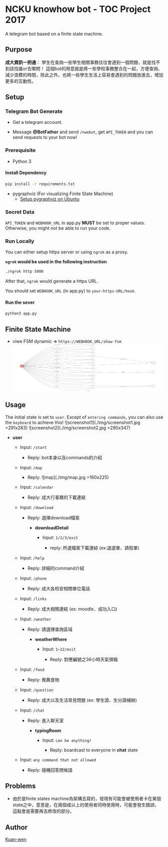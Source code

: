 # NCKU knowhow bot - TOC Project 2017

A telegram bot based on a finite state machine.

## Purpose
**成大資訊一把通**： 學生在查詢一些學生相關事務往往會遇到一個問題，就是找不到該找誰or去哪問！ 這個bot的用意就是將一些學校事務整合在一起，方便查詢、減少浪費的時間，除此之外，也將一些學生生活上容易會遇到的問題放進去，增加更多的互動性。

## Setup

### Telegram Bot Generate

* Get a telegram account.

*  Message **@BotFather** and send `/nwebot`, get `API_TOKEN` and you can send requests to your bot now!


### Prerequisite
* Python 3

#### Install Dependency
```sh
pip install -r requirements.txt
```

* pygraphviz (For visualizing Finite State Machine)
    * [Setup pygraphviz on Ubuntu](http://www.jianshu.com/p/a3da7ecc5303)

### Secret Data

`API_TOKEN` and `WEBHOOK_URL` in app.py **MUST** be set to proper values.
Otherwise, you might not be able to run your code.

### Run Locally
You can either setup https server or using `ngrok` as a proxy.

**`ngrok` would be used in the following instruction**

```sh
./ngrok http 5000
```

After that, `ngrok` would generate a https URL.

You should set `WEBHOOK_URL` (in app.py) to `your-https-URL/hook`.

#### Run the sever

```sh
python3 app.py
```

## Finite State Machine
* viwe FSM dynamic => `https://WEBHOOK_URL/show-fsm`
![fsm](./img/show-fsm.png)


## Usage
The initial state is set to `user`.
Except of `entering commands`, you can also use the `keyboard` to achieve this!
![screenshot1](./img/screenshot1.jpg =291x283)
![screenshot2](./img/screenshot2.jpg =290x347)



* **user**
    * Input: `/start`
        * Reply: bot本身以及commands的介紹
        
	* Input: `/map`
		* Reply: ![map](./img/map.jpg =160x225)

	* Input: `/calendar`
		* Reply: 成大行事曆的下載連結
		
	* Input: `/download`
		* Reply: 選擇download檔案

            * **downloadDetail**
             
                * Input: `1/2/3/exit`
                
                    * reply: 所選檔案下載連結 (ex:退選單、請假單)
		
	* Input: `/help`
		* Reply: 詳細的command介紹
		
	* Input: `/phone`
		* Reply: 成大各校安相關單位電話
		
	* Input: `/links`
		* Reply: 成大相關連結 (ex: moodle、成功入口)
		
	* Input: `/weather`
		* Reply: 請選擇查詢區域
		
            * **weatherWhere**
             
                * Input: `1~22/exit`
                
                    * Reply: 對應編號之36小時天氣預報
	
    * Input: `/food`
		* Reply: 推薦食物
	
    * Input: `/question`
		* Reply: 成大以及生活常見問題 (ex: 學生證、生分證補辦)
	
    * Input: `/chat`
		* Reply: 進入聊天室
		    
            * **typingRoom**
                
                * Input: `can be anything!`
                    
                    * Reply: boardcast to everyone in **chat** state

    * Input: `any command that not allowed`
        * Reply: 隨機回答問候語
## Problems

* 由於是finite states machine為架構去寫的，發現有可能會被使用者卡在某個state之中，意思是，在兩個或以上的使用者同時使用時，可能會發生錯誤，這點會是需要再去修改的部分。

## Author
[Kuan-wen](https://github.com/winone520)
